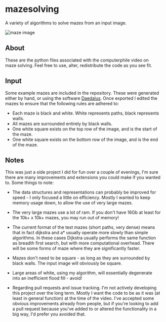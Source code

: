 # mazesolving
A variety of algorithms to solve mazes from an input image.

![maze image](examples/logo.png)

## About
These are the python files associated with the computerphile video on maze solving. Feel free to use, alter, redistribute the code as you see fit.

## Input
Some example mazes are included in the repository. These were generated either by hand, or using the software [Daedalus](http://www.astrolog.org/labyrnth/daedalus.htm). Once exported I edited the mazes to ensure that the following rules are adhered to:

- Each maze is black and white. White represents paths, black represents walls.
- All mazes are surrounded entirely by black walls.
- One white square exists on the top row of the image, and is the start of the maze.
- One white square exists on the bottom row of the image, and is the end of the maze.

## Notes
This was just a side project I did for fun over a couple of evenings, I'm sure there are many improvements and extensions you could make if you wanted to. Some things to note:

- The data structures and representations can probably be improved for speed - I only focused a little on efficiency. Mostly I wanted to keep memory usage down, to allow the use of very large mazes.
- The very large mazes use a lot of ram. If you don't have 16Gb at least for the 10k+ x 10k+ mazes, you may run out of memory!
- The current format of the test mazes (short paths, very dense) means that in fact dijkstra and a* usually operate more slowly than simple algorithms. In these cases Dijkstra usually performs the same function as breadth first search, but with more computational overhead. There will be some forms of maze where they are significantly faster.
- Mazes don't need to be square - as long as they are surrounded by black walls. The input image will obviously be square.
- Large areas of white, using my algorithm, will essentially degenerate into an inefficient flood fill - avoid!

- Regarding pull requests and issue tracking. I'm not actively developing this project over the long term. Mostly I want the code to be as it was (at least in general function) at the time of the video. I've accepted some obvious improvements already from people, but if you're looking to add a pull request because you've added to or altered the functionality in a big way, I'd prefer you avoided that.

